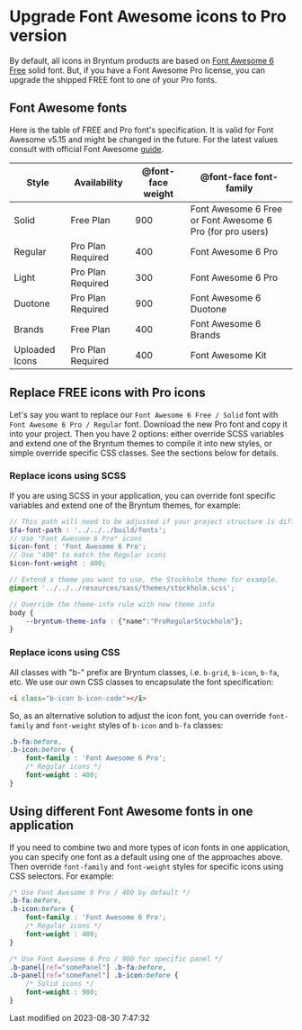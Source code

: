 # Upgrade Font Awesome icons to Pro version

By default, all icons in Bryntum products are based on [Font Awesome 6 Free](https://fontawesome.com/icons?d=gallery&m=free) solid font.
But, if you have a Font Awesome Pro license, you can upgrade the shipped FREE font to one of your Pro fonts.

## Font Awesome fonts

Here is the table of FREE and Pro font's specification. It is valid for Font Awesome v5.15 and might be changed in the future.
For the latest values consult with official Font Awesome [guide](https://fontawesome.com/v5.15/how-to-use/on-the-web/advanced/css-pseudo-elements).

| Style          | Availability      | @font-face weight | @font-face font-family                                    |
|----------------|-------------------|-------------------|-----------------------------------------------------------|
| Solid          | Free Plan         | 900               | Font Awesome 6 Free or Font Awesome 6 Pro (for pro users) |
| Regular        | Pro Plan Required | 400               | Font Awesome 6 Pro                                        |
| Light          | Pro Plan Required | 300               | Font Awesome 6 Pro                                        |
| Duotone        | Pro Plan Required | 900               | Font Awesome 6 Duotone                                    |
| Brands         | Free Plan         | 400               | Font Awesome 6 Brands                                     |
| Uploaded Icons | Pro Plan Required | 400               | Font Awesome Kit                                          |

## Replace FREE icons with Pro icons

Let's say you want to replace our `Font Awesome 6 Free / Solid` font with `Font Awesome 6 Pro / Regular` font.
Download the new Pro font and copy it into your project. Then you have 2 options: either override SCSS variables
and extend one of the Bryntum themes to compile it into new styles, or simple override specific CSS classes.
See the sections below for details.

### Replace icons using SCSS

If you are using SCSS in your application, you can override font specific variables and extend one of the Bryntum themes, for example:

```scss
// This path will need to be adjusted if your project structure is different, for example
$fa-font-path : '../../../build/fonts';
// Use "Font Awesome 6 Pro" icons
$icon-font : 'Font Awesome 6 Pro';
// Use "400" to match the Regular icons
$icon-font-weight : 400;

// Extend a theme you want to use, the Stockholm theme for example.
@import '../../../resources/sass/themes/stockholm.scss';

// Override the theme-info rule with new theme info
body {
    --bryntum-theme-info : {"name":"ProRegularStockholm"};
}
```

### Replace icons using CSS

All classes with "b-" prefix are Bryntum classes, i.e. `b-grid`, `b-icon`, `b-fa`, etc.
We use our own CSS classes to encapsulate the font specification:

```html
<i class="b-icon b-icon-code"></i>
```

So, as an alternative solution to adjust the icon font, you can override `font-family` and `font-weight` styles of `b-icon` and `b-fa` classes:

```css
.b-fa:before,
.b-icon:before {
    font-family : 'Font Awesome 6 Pro';
    /* Regular icons */
    font-weight : 400;
}
```

## Using different Font Awesome fonts in one application

If you need to combine two and more types of icon fonts in one application, you can specify one font as a default using one of the approaches above.
Then override `font-family` and `font-weight` styles for specific icons using CSS selectors. For example:

```css
/* Use Font Awesome 6 Pro / 400 by default */
.b-fa:before,
.b-icon:before {
    font-family : 'Font Awesome 6 Pro';
    /* Regular icons */
    font-weight : 400;
}

/* Use Font Awesome 6 Pro / 900 for specific panel */
.b-panel[ref="somePanel"] .b-fa:before,
.b-panel[ref="somePanel"] .b-icon:before {
    /* Solid icons */
    font-weight : 900;
}
```


<p class="last-modified">Last modified on 2023-08-30 7:47:32</p>